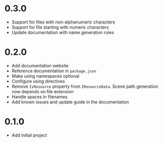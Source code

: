 # 0.3.0
- Support for files with non-alphanumeric characters
- Support for file starting with numeric characters
- Update documentation with name generation rules

# 0.2.0
- Add documentation website
- Reference documentation in `package.json`
- Make using namespaces optional
- Configure using directives
- Remove `IsResource` property from `IResourceData`. Scene path generation now depends on file extension
- Handle spaces in filenames
- Add known issues and update guide in the documentation

# 0.1.0
- Add initial project
